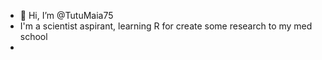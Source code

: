 - 👋 Hi, I’m @TutuMaia75
- I'm a scientist aspirant, learning R for create some research to my med school
- 
